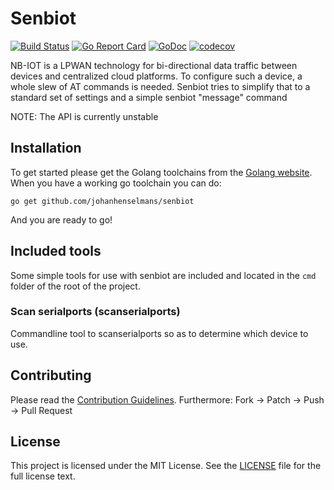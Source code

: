 # Senbiot

[![Build Status](https://travis-ci.org/johanhenselmans/senbiot.svg?branch=master)](https://travis-ci.org/johanhenselmans/senbiot)
[![Go Report Card](https://goreportcard.com/badge/github.com/johanhenselmans/senbiot)](https://goreportcard.com/report/github.com/johanhenselmans/senbiot)
[![GoDoc](https://godoc.org/github.com/johanhenselmans/senbiot?status.svg)](https://godoc.org/github.com/johanhenselmans/senbiot)
[![codecov](https://codecov.io/gh/johanhenselmans/senbiot/branch/master/graph/badge.svg)](https://codecov.io/gh/johanhenselmans/senbiot)


NB-IOT is a LPWAN technology for bi-directional data traffic between devices and centralized cloud platforms. To configure such a device, a whole slew of AT commands is needed. Senbiot tries to simplify that to a standard set of settings and a simple senbiot "message" command

NOTE: The API is currently unstable

## Installation

To get started please get the Golang toolchains from the [Golang website](https://golang.org/). When you have a working go toolchain you can do:

```
go get github.com/johanhenselmans/senbiot
```

And you are ready to go!

## Included tools

Some simple tools for use with senbiot are included and located in the `cmd` folder of the root of the project.

### Scan serialports (scanserialports)

Commandline tool to scanserialports so as to determine which device to use.

## Contributing

Please read the [Contribution Guidelines](CONTRIBUTING.md). Furthermore: Fork -> Patch -> Push -> Pull Request

## License

This project is licensed under the MIT License. See the [LICENSE](https://github.com/johanhenselmans/senbiot/blob/master/LICENSE) file for the full license text.
